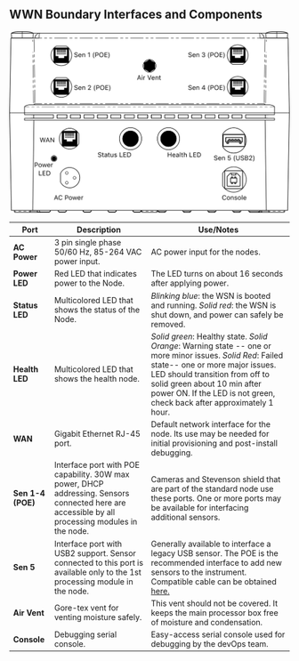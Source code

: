 ## WWN Boundary Interfaces and Components

<img src="https://raw.githubusercontent.com/waggle-sensor/wild-waggle-node/main/v3/images/WSN.png" width="900"></br>


| Port | Description | Use/Notes |
| ------------- |------------- | ------------- |
|**AC Power**|3 pin single phase 50/60 Hz, 85-264 VAC power input. | AC power input for the nodes.| 
|**Power LED**|Red LED that indicates power to the Node.|The LED turns on about 16 seconds after applying power.|
|**Status LED**|Multicolored LED that shows the status of the Node. | _Blinking blue_: the WSN is booted and running. _Solid red_: the WSN is shut down, and power can safely be removed.|
|**Health LED**|Multicolored LED that shows the health node.|_Solid green_: Healthy state. _Solid Orange_: Warning state -- one or more minor issues. _Solid Red_: Failed state-- one or more major issues. LED should transition from off to solid green about 10 min after power ON. If the LED is not green, check back after approximately 1 hour.|
|**WAN**|Gigabit Ethernet RJ-45 port.| Default network interface for the node. Its use may be needed for initial provisioning and post-install debugging.|
|**Sen 1-4 (POE)**|Interface port with POE capability. 30W max power, DHCP addressing. Sensors connected here are accessible by all processing modules in the node.| Cameras and Stevenson shield that are part of the standard node use these ports. One or more ports may be available for interfacing additional sensors.|
|**Sen 5**|Interface port with USB2 support. Sensor connected to this port is available only to the 1st processing module in the node.| Generally available to interface a legacy USB sensor. The POE is the recommended interface to add new sensors to the instrument. Compatible cable can be obtained [here.](https://www.usbfirewire.com/parts/rr-111220-06-xx.html#RR-111220-06-39)|
|**Air Vent**|Gore-tex vent for venting moisture safely.| This vent should not be covered. It keeps the main processor box free of moisture and condensation.|
|**Console**|Debugging serial console.| Easy-access serial console used for debugging by the devOps team.|
